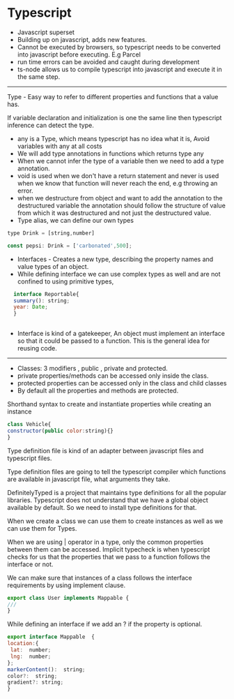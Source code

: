# Typescript

- Javascript superset
- Building up on javascript, adds new features.
- Cannot be executed by browsers, so typescript needs to be converted into javascript before executing. E.g Parcel
- run time errors can be avoided and caught during development
- ts-node allows us to compile typescript into javascript and execute it in the same step.
---
Type - Easy way to refer to different properties and functions that a value has.

If variable declaration and initialization is one the same line then typescript inference can detect the type.

- any is a Type, which means typescript has no idea what it is, Avoid variables with any at all costs
- We will add type annotations in functions which returns type any
- When we cannot infer the type of a variable then we need to add a type annotation.
- void is used when we don't have a return statement and never is used when we know that function will never reach the end, e.g throwing an error.
- when we destructure from object and want to add the annotation to the destructured variable the annotation should follow the structure of value from which it was destructured and not just the destructured value.
- Type alias, we can define our own types
```javascript
type Drink = [string,number]

const pepsi: Drink = ['carbonated',500];
```

- Interfaces - Creates a new type, describing the property names and value types of an object.
- While defining interface we can use complex types as well and are not confined to using primitive types, 
```javascript
  interface Reportable{
  summary(): string;
  year: Date;
  }
  
```
- Interface is kind of a gatekeeper, An object must implement an interface so that it could be passed to a function. This is the general idea for reusing code.

---
- Classes: 3 modifiers , public , private and protected.
- private properties/methods can be accessed only inside the class.
- protected properties can be accessed only in the class and child classes
- By default all the properties and methods are protected.

Shorthand syntax to create and instantiate properties while creating an instance 
```javascript
class Vehicle{
constructor(public color:string){}
}
```
Type definition file is kind of an adapter between javascript files and typescript files.

Type definition files are going to tell the typescript compiler which functions are available in javascript file, what arguments they take.

DefinitelyTyped is a project that maintains type definitions for all the popular libraries.
Typescript does not understand that we have a global object available by default.
So we need to install type definitions for that.

When we create a class we can use them to create instances as well as we can use them for Types.

When we are using | operator in a type, only the common properties between them can be accessed.
Implicit typecheck is when typescript checks for us that the properties that we pass to a function follows the interface or not.

We can make sure that instances of a class follows the interface requirements by using implement clause.
```javascript
export class User implements Mappable {
///
}
```

While defining an interface if we add an ? if the property is optional.
```javascript
export interface Mappable  {
location:{
 lat:  number;
 lng:  number;
};
markerContent():  string;
color?:  string;
gradient?: string;
}
```
<!--stackedit_data:
eyJoaXN0b3J5IjpbNzI1MTA2Mzk5LC01ODc4MzA3MzYsMTE5NT
Q0NzM1NiwtNDUxNTYzMjQ3LC0xODg2ODk0NTg0LDEzMzU4NjI0
MTIsLTE3NjU1NTAwMjgsLTQ2OTc5NzMzMCwxMjMwNzEwMTY5LD
UzMjk0NjY2OCw4OTIyMjE1NzUsLTIwODY3MDY1MDcsMTU1MDAz
MjAyOSw5ODA0ODgzODcsLTE0NzUxODcxNjAsLTc1MzUxNzE5MC
wyODY3OTAwNzMsMjA1NjYyMzM1NywtMTkzODg0MTA4MywxNjMy
MzI5NjI3XX0=
-->
